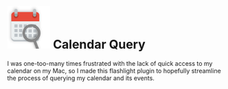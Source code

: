 # <img src="./Icon.png" width="100"> Calendar Query

I was one-too-many times frustrated with the lack of quick access to my calendar on my Mac, so I made this flashlight plugin to hopefully streamline the process of querying my calendar and its events.


